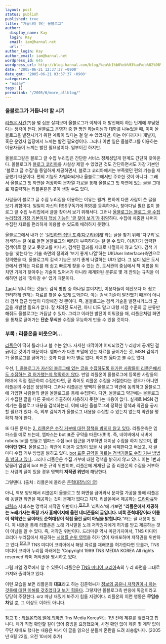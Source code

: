 ```yaml
---
layout: post
status: publish
published: true
title: "거듭나야 하는 올블로그"
author:
  display_name: Kay
  login: Kay
  email: iam@hannal.net
  url: ''
author_login: Kay
author_email: iam@hannal.net
wordpress_id: 645
wordpress_url: http://blog.hannal.com/blog/%ea%b1%b0%eb%93%ad%eb%82%98%ec%95%bc-%ed%95%98%eb%8a%94-%ec%98%ac%eb%b8%94%eb%a1%9c%ea%b7%b8/
date: '2005-06-21 12:37:37 +0900'
date_gmt: '2005-06-21 03:37:37 +0900'
categories:
- "essay"
tags: []
permalink: "/2005/6/more_allblog/"
---
```

<h3>올블로그가 거듭나야 할 시기</h3>
<p><a href="http://majo.dnip.net/index.php?pl=280">리플온 사건</a>(?)을 몇 십분 살펴보며 올블로그가 이제야 더 발전해야 하는 단계에 부딪혔다는 생각이 든다. 올블로그 운영자 중 한 명인 <a href="http://www.in1983.com">하늘이</a>님과 대화를 나누었을 때, 이미 올블로그을 발전시키기 위한 계획이 있다는 걸 알 수 있었지만, 이는 어디까지나 개발자, 혹은 운영자 입장에서 느끼는 발전 필요성이다. 그러나 이번 일은 올블로그를 이용하는 이용자들이 느끼는 발전 필요성이다. 일부이긴 하지만.</p>
<p>올블로그같은 블로그 글 수집 누리집은 간단한 서비스 정체성답게 한계도 간단히 찾아온다. 올블로그가 <a href="http://www.blogkorea.org">블로그 코리아</a>를 사실상 제낄 수 있었던 것도 간단하면서도 가장 기본인 '블로그 글 수집'을 동일하게 제공하면서, 블로그 코리아에서는 부족했던 편의 기능을 제공했기 때문이다. 편의 기능도 차별화되거나 올블로그에서만 주효한 것이 아니다. 그래서 올블로그 첫 화면을 저장하여 문자열 가공을 통해 올블로그 첫 화면에 있는 글을 그대로 재출력하는 리플온같은 곳이 생길 수도 있다.</p>
<p>사람들이 블로그 글 수집 누리집을 이용하는 이유는 뭘까. 편하게 다른 사람이 쓴 글을 보기 위함이다. 일일이 자신의 RSS구독기에 RSS를 등록하거나, 찾아다닐 필요 없이 블로그 글 수집 누리집에서 글을 찾아서 보기 위해서다. 그러나 <u>올블로그는 블로그 글 수집 누리집의 가장 기본이자 핵심 기능인 '글 찾아 보기'가 취약</u>하다. 수집에 치중한 나머지 수집한 자료를 편리하게 이용할 수 있도록 배려하지 못했다.</p>
<p>올블로그에서 내가 쓴 '<a href="http://blog.hannal.com/597/">걸핏하면 집단 포격(다구리)이래</a>'라는 글을 찾기 위해 '다구리'로 검색하는 걸 예로 들면 올블로그의 배려가 부족하다는 걸 알 수 있다. 이용자가 입력한 검색어로 잘 찾고 못찾고를 떠나서, 검색된 결과를 제대로 나열하지 않고 있다. 검색 기능을 '찾는다'는 기술 측면의 정의와 '보기 좋게 나열'하는 UI(User Interface)측면으로 정의했을 때, 올블로그의 검색 기능은 보기 좋게 나열하는 UI가 없다. 그 넓디 넓은 도서관에서 원하는 자료를 꽤 쉽고 빠르게 찾을 수 있는 건, 도서관의 중심에서 책 이름을 외치면 기계가 찾아주는 기술이 있어서가 아니라 체계화된 분류로 몇 개 안되는 규칙을 이해하면 쉽게 '찾아갈 수' 있기 때문이다.</p>
<p><a href="http://www.technorati.com/tag">Tag</a>니 뭐니 하는 것들도 검색 방법 중 하나일 뿐이지만, 이용자들이 예전보다 더 쉽고 편리하게 원하는 자료를 찾을 수 있게 도와준다. 이는 검색 기술이 발전했기 때문이 아니라 검색 접근 방법이 다양해진 것 뿐이다. 즉, 올블로그는 검색 기술을 발전시키느라 <a href="http://www.google.co.kr">구글</a>을 개발할 필요가 없다. 잘 차려진 도서관, 아니 더도 말고 대형 서점 수준의 글 분류만 해줘도 올블로그는 거듭날 수 있다. 그리고 이러한 발전이 이뤄졌을 때, 리플온처럼 화면을 통채로 긁어가는 <b>단순 무식</b>한 수집을 무능하게 만들 수 있을 것이다.</p>
<h3>부록 : 리플온을 비웃으며...</h3>
<p><a href="http://www.replyon.com">리플온</a>이 딱히 틀리다고 볼 수는 없다. 자세한 내막이야 어찌되었건 누리상에 공개된 걸 긁어온 것이기 때문이다.  엠파스가 다른 포털에 있는 자료를 긁어가는 것, MSN 검색기가 올블로그를 긁어가는 것과 다를 바가 별로 없다. 하지만 옳다고 볼 수도 없다.</p>
<p>우선, <u>1. 올블로그가 자신의 블로그에 있는 글을 수집하도록 허가한 사람들이 리플온에서도 수집하는 걸 허가했는지 명확하지 않다</u>. 만일 리플온이 올블로그에 등록한 사람들의 RSS에 직접 접근하여 수집한다면, 곧 죽어도 리플온 수집을 거절한다는 경우가 아니면 리플온의 수집은 정당하다. 그러나 리플온은 명백히 올블로그 약관에 동의하고 올블로그에 가입한 사람들의 글을 올블로그를 통해 수집한다.  다만, 올블로그 약관에는 올블로그가 수집한 글을 다른 곳에서 추출하여 사용하지 못한다는 내용이 없다. 실제로 MSN 검색기는 올블로그 내용을 검색하는데, 이에 대한 올블로그의 정확한 정책과 약관을 공시할 필요가 있다. 즉, 외부 검색기가 올블로그 내용을 수집할 수 있는지 없는지 약관을 명확히 해야 한다.</p>
<p>또 다른 문제는 <u>2. 리플온은 수집 거부에 대한 정책을 밝히지 않고 있다</u>. 리플온측은 엠파스를 예로 드는데, 엠파스는 bot 표준 규약을 따른다(!!!!!). 즉, 네이버에서 서버에 robots.txt를 만들고 엠파스 수집 bot 접근을 거부하면 더이상 수집을 하지 않으며, <b>않아야만 한다</b>. 올블로그는 약관에 이용자 요청이 있을 시 글을 삭제한다고 써놨고, 각 글마다 수집 거부 방법을 밝히고 있다. <a href="http://atypical.egloos.com/1409022/">bot 표준 규약을 따르는 검색기들도 수집 거부 방법을 밝히고 있다</a>. 그러나 리플온은 수집 거부에 대한 정책을 밝히지 않고 있다. 이는 1번과 맞물려 엄밀히 bot 표준 규약 위반이며, 리플온에 게재된 글 중 리플온의 수집을 거부하는 사람의 글이 있을 경우 명백히 <b>저작권 위반</b>에 해당한다.</p>
<p class="centerphoto"><img src="http://blog.hannal.com/wp-content/old_uploads/archive/stop_replyon/hahaha.gif" alt="" /><br />
그렇댄다. (출처 : 리플온에 올라온 <a href="http://www.replyon.com/view.htm?menum=334&number=132">준혁대장님의 글</a>)</p>
<p>아니, 백보 양보해서 리플온이 올블로그 첫 화면을 긁어와서 문자열 가공을 통해 리플온에 동일한 화면을 제공하는 것이 문제가 없다고 치자. 리플온에서 제공하는 <a href="http://www.replyon.com/dramaq">드라마큐</a>와 <a href="http://www.replyon.com/lylics">리릭스</a> 서비스는 명백히 저작권 위반이다.<sup><a href="#more01">참고 1)</a></sup> '리릭스'에 가보면 "<b>리플온에서 제공하는 노래가사는 특정 가사 홈페이지에 올린 네티즌들의 글입니다. 비록 준혁대장이라 이름이 적혀있는 글이라도 준혁대장이 직접 올린 글이 아님을 밝힙니다.</b>"라는 글 내용이 있다. 이 내용을 통해 리플온은 노래 가사말을 노래 저작권자에게 허가를 받고 제공하는 것이 아님을 알 수 있다. 즉, 저작권 위반이다. 드라마큐 역시 마찬가지여서, TNS 미디어 코리아 누리집에서 제공하는 <a href="http://www.tnsmk.com/rating/main.asp">시청률 순위 영역</a>을 허가 없이 재배포하며 저작권을 위반하고 있다.<sup><a href="#more01">참고 1)</a></sup> TNS 미디어 코리아에서 해당 자료를 재배포를 허가한다면 모를까, TNS 미디어 코리아 누리집 아래에는 'Copyright 1999 TNS MEDIA KOREA All rights reserved'라며 저작권을 명시하고 있다.</p>
<p class="centerphoto"><img src="http://blog.hannal.com/wp-content/old_uploads/archive/stop_replyon/tnsmk-image.gif" alt="" /><br />
그림 파일 경로에서 알 수 있듯이 리플온은 <a href="http://www.tnsmk.com">TNS 미디어 코리아</a>측의 누리 화면을 그대로 가져와 출력하고 있다.</p>
<p>이런 모습을 보면 리플온의 <b>대표</b>라고 하는 김준혁씨가 <a href="http://glekang.com/index.php?pl=89">정보의 공유니 저작권이니 하는 것들에 대한 이해를 갖추었다고 보기 힘들다</a>. 그렇지만 올블로그측 반응에 독점이라고 당당히 주장한다. orz 마냥 재밌게 봐주기 힘들 지경이다. 리플온의 이런 행동은 <b>무임승차</b>일 뿐, 그 이상도 이하도 아니다.</p>
<hr width="90%" align="left" />
<a name="more01">참고 1)</a> : <a href="http://blog.hannal.com/more_allblog/#comment-3480">리플온측에 말에 의하면</a> Tns Media Korea와는 1년 전에 제휴를 맺었다고 합니다. 제가 직접 확인할 길이 없어 증빙을 요청했으며, 사전 확인 없이 제휴 및 계약 없이 무단 재배포 했다는 내용은 써서 이 글을 읽으신 분들께 혼란을 드려 죄송합니다. (2005년 6월 22일, 오전 10시에 추가)</p>
